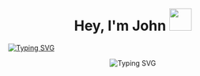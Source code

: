 <h1 align="center">Hey, I'm John </b><img src="https://media.giphy.com/media/hvRJCLFzcasrR4ia7z/giphy.gif" width="45"></h1>

<a href="https://git.io/typing-svg"><img src="https://readme-typing-svg.demolab.com?font=Sigmar&size=35&duration=2500&pause=800&color=FCFCFC&center=true&vCenter=true&width=435&lines=Hey%2C+I'm+John+" alt="Typing SVG" /></a>

<p align="center">
  <img src="https://readme-typing-svg.demolab.com?font=Sigmar&size=25&duration=2500&pause=800&color=3DA9FC&center=true&vCenter=true&width=435&lines=Front-end+Dev;UI%2FUX+Designer;Self-directed+Learner;Always+Learning" alt="Typing SVG" align="center"/>
</p>
